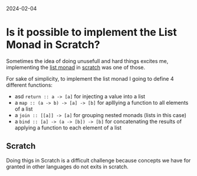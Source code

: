 2024-02-04
# Is it possible to implement the List Monad in Scratch?

Sometimes the idea of doing unusefull and hard things excites me, implementing the [list monad](https://en.wikibooks.org/wiki/Haskell/Understanding_monads/List) in [scratch](https://scratch.mit.edu/) was one of those. 


For sake of simplicity, to implement the list monad I going to define 4 different functions:
* asd ``` return :: a -> [a] ```  for injecting a value into a list
* a ``` map :: (a -> b) -> [a] -> [b] ```   for aplllying a function to all elements of a list
* a ``` join :: [[a]] -> [a] ``` for grouping nested monads (lists in this case)
* a ``` bind :: [a] -> (a -> [b]) -> [b] ``` for concatenating the results of applying a function to each element of a list

## Scratch 
Doing thigs in Scratch is a difficult challenge because concepts we have for granted in other languages do not exits in scratch.